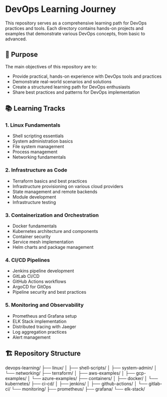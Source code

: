 # DevOps Learning Journey

This repository serves as a comprehensive learning path for DevOps practices and tools. Each directory contains hands-on projects and examples that demonstrate various DevOps concepts, from basic to advanced.

## 🎯 Purpose

The main objectives of this repository are to:
- Provide practical, hands-on experience with DevOps tools and practices
- Demonstrate real-world scenarios and solutions
- Create a structured learning path for DevOps enthusiasts
- Share best practices and patterns for DevOps implementation

## 📚 Learning Tracks

### 1. Linux Fundamentals
- Shell scripting essentials
- System administration basics
- File system management
- Process management
- Networking fundamentals

### 2. Infrastructure as Code
- Terraform basics and best practices
- Infrastructure provisioning on various cloud providers
- State management and remote backends
- Module development
- Infrastructure testing

### 3. Containerization and Orchestration
- Docker fundamentals
- Kubernetes architecture and components
- Container security
- Service mesh implementation
- Helm charts and package management

### 4. CI/CD Pipelines
- Jenkins pipeline development
- GitLab CI/CD
- GitHub Actions workflows
- ArgoCD for GitOps
- Pipeline security and best practices

### 5. Monitoring and Observability
- Prometheus and Grafana setup
- ELK Stack implementation
- Distributed tracing with Jaeger
- Log aggregation practices
- Alert management

## 🏗️ Repository Structure
devops-learning/
├── linux/
│   ├── shell-scripts/
│   ├── system-admin/
│   └── networking/
├── terraform/
│   ├── aws-examples/
│   ├── gcp-examples/
│   └── azure-examples/
├── containers/
│   ├── docker/
│   └── kubernetes/
├── ci-cd/
│   ├── jenkins/
│   ├── github-actions/
│   └── gitlab-ci/
└── monitoring/
    ├── prometheus/
    ├── grafana/
    └── elk-stack/
